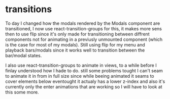 # transitions

To day I changed how the modals rendered by the Modals component are transitioned, I now use react-transition-groups for this, it makes more sens then to use flip since it's only made for transitioning between diffrent components not for animating in a previusly unmounted component (which is the case for most of my modals). Still using flip for my menu and playback bars/modals since it works well to transition between the bar/modal states.

I also use react-transition-groups to animate in views, to a while before I finlay understood how I hade to do. still some problems tought I can't seam to animate it in from in full size since while beeing animated it seams to cover elements below eventought it actualy has a lower z-index and also it's currently only the enter animations that are working so I will have to look at this some more.
